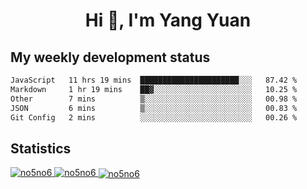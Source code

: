 <h1 align="center">Hi 👋, I'm Yang Yuan</h1>


## My weekly development status
<!--START_SECTION:waka-->

```txt
JavaScript   11 hrs 19 mins  ██████████████████████░░░   87.42 %
Markdown     1 hr 19 mins    ██▓░░░░░░░░░░░░░░░░░░░░░░   10.25 %
Other        7 mins          ▒░░░░░░░░░░░░░░░░░░░░░░░░   00.98 %
JSON         6 mins          ▒░░░░░░░░░░░░░░░░░░░░░░░░   00.83 %
Git Config   2 mins          ░░░░░░░░░░░░░░░░░░░░░░░░░   00.26 %
```

<!--END_SECTION:waka-->

## Statistics
<a href="https://github.com/anuraghazra/github-readme-stats">
  <img src="https://github-readme-stats.vercel.app/api/top-langs/?username=no5no6&theme=dracula" alt="no5no6">
</a>
<a href="https://github.com/anuraghazra/github-readme-stats">
  <img src="https://github-readme-stats.vercel.app/api?username=no5no6&show_icons=true&theme=dracula&line_height=40" alt="no5no6">
</a>
<a href="https://github.com/anuraghazra/github-readme-stats">
  <img align="center" src="https://github-readme-streak-stats.herokuapp.com/?user=no5no6&theme=dracula" alt="no5no6" />
</a>